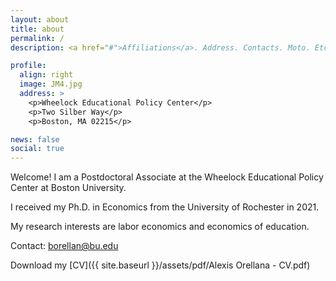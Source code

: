 ```yaml
---
layout: about
title: about
permalink: /
description: <a href="#">Affiliations</a>. Address. Contacts. Moto. Etc.

profile:
  align: right
  image: JM4.jpg
  address: >
    <p>Wheelock Educational Policy Center</p>
    <p>Two Silber Way</p>
    <p>Boston, MA 02215</p>

news: false
social: true
---
```


Welcome! I am a Postdoctoral Associate at the Wheelock Educational Policy Center at Boston University.

I received my Ph.D. in Economics from the University of Rochester in 2021. 

My research interests are labor economics and economics of education.

Contact: <a href="mailto:borellan@bu.edu">borellan@bu.edu</a>

Download my [CV]({{ site.baseurl }}/assets/pdf/Alexis Orellana - CV.pdf)



